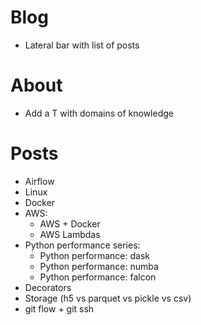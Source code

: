 # Blog
* Lateral bar with list of posts


# About
* Add a T with domains of knowledge


# Posts
* Airflow
* Linux
* Docker
* AWS:
    * AWS + Docker
    * AWS Lambdas
* Python performance series:
    * Python performance: dask
    * Python performance: numba
    * Python performance: falcon
* Decorators
* Storage (h5 vs parquet vs pickle vs csv)
* git flow + git ssh
